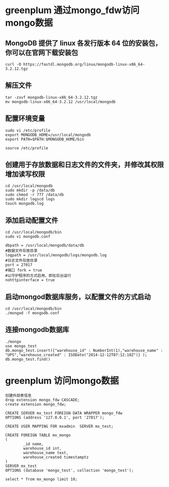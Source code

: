 # greenplum 通过mongo_fdw访问mongo数据

## MongoDB 提供了 linux 各发行版本 64 位的安装包，你可以在官网下载安装包
```
curl -O https://fastdl.mongodb.org/linux/mongodb-linux-x86_64-3.2.12.tgz
```

## 解压文件
```
tar -zxvf mongodb-linux-x86_64-3.2.12.tgz
mv mongodb-linux-x86_64-3.2.12 /usr/local/mongodb
```


## 配置环境变量
```
sudo vi /etc/profile
export MONGODB_HOME=/usr/local/mongodb
export PATH=$PATH:$MONGODB_HOME/bin

source /etc/profile
```


## 创建用于存放数据和日志文件的文件夹，并修改其权限增加读写权限
```
cd /usr/local/mongodb
sudo mkdir -p /data/db
sudo chmod -r 777 /data/db
sudo mkdir logscd logs
touch mongodb.log
```


## 添加启动配置文件
```
cd /usr/local/mongodb/bin 
sudo vi mongodb.conf

dbpath = /usr/local/mongodb/data/db 
#数据文件存放目录 
logpath = /usr/local/mongodb/logs/mongodb.log 
#日志文件存放目录 
port = 27017 
#端口 fork = true 
#以守护程序的方式启用，即在后台运行 
nohttpinterface = true
```


## 启动mongod数据库服务，以配置文件的方式启动
```
cd /usr/local/mongodb/bin
./mongod -f mongodb.conf
```


## 连接mongodb数据库
```
./mongo
use mongo_test
db.mongo_test.insert({"warehouse_id" : NumberInt(1),"warehouse_name" : "UPS","warehouse_created" : ISODate("2014-12-12T07:12:10Z")} );
db.mongo_test.find() 
```


# greenplum 访问mongo数据
```
创建外部表信息
drop extension mongo_fdw CASCADE;
create extension mongo_fdw;

CREATE SERVER mx_test FOREIGN DATA WRAPPER mongo_fdw
OPTIONS (address '127.0.0.1', port '27017');

CREATE USER MAPPING FOR mxadmin  SERVER mx_test;

CREATE FOREIGN TABLE mx_mongo
(
        _id name,
        warehouse_id int,
        warehouse_name text,
        warehouse_created timestamptz
)
SERVER mx_test
OPTIONS (database 'mongo_test', collection 'mongo_test');

select * from mx_mongo limit 10;

```


